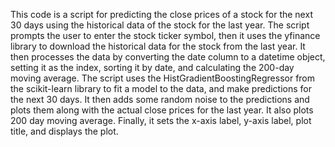 This code is a script for predicting the close prices of a stock for the next 30 days using the historical data of the stock for the last year. The script prompts the user to enter the stock ticker symbol, then it uses the yfinance library to download the historical data for the stock from the last year. It then processes the data by converting the date column to a datetime object, setting it as the index, sorting it by date, and calculating the 200-day moving average. The script uses the HistGradientBoostingRegressor from the scikit-learn library to fit a model to the data, and make predictions for the next 30 days. It then adds some random noise to the predictions and plots them along with the actual close prices for the last year. It also plots 200 day moving average. Finally, it sets the x-axis label, y-axis label, plot title, and displays the plot.
